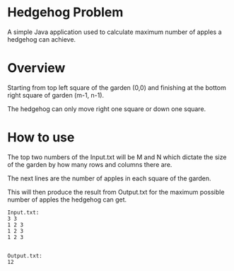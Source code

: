 # Hedgehog Problem

A simple Java application used to calculate maximum number of apples a hedgehog can achieve.

# Overview

Starting from top left square of the garden (0,0) and finishing at the bottom right square of garden (m-1, n-1).

The hedgehog can only move right one square or down one square.

# How to use

The top two numbers of the Input.txt will be M and N which dictate the size of the garden by how many rows and columns
there are.

The next lines are the number of apples in each square of the garden.

This will then produce the result from Output.txt for the maximum possible number of apples the hedgehog can get.

```
Input.txt:
3 3
1 2 3
1 2 3
1 2 3


Output.txt:
12
```



